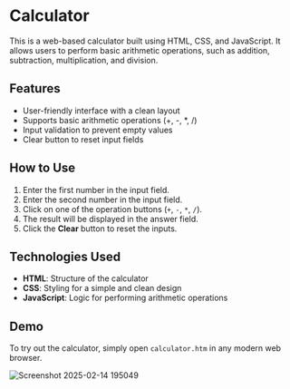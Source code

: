 # Calculator

This is a web-based calculator built using HTML, CSS, and JavaScript. It allows users to perform basic arithmetic operations, such as addition, subtraction, multiplication, and division.

## Features
- User-friendly interface with a clean layout
- Supports basic arithmetic operations (+, -, *, /)
- Input validation to prevent empty values
- Clear button to reset input fields

## How to Use
1. Enter the first number in the input field.
2. Enter the second number in the input field.
3. Click on one of the operation buttons (`+`, `-`, `*`, `/`).
4. The result will be displayed in the answer field.
5. Click the **Clear** button to reset the inputs.

## Technologies Used
- **HTML**: Structure of the calculator
- **CSS**: Styling for a simple and clean design
- **JavaScript**: Logic for performing arithmetic operations


## Demo
To try out the calculator, simply open `calculator.htm` in any modern web browser.

![Screenshot 2025-02-14 195049](https://github.com/user-attachments/assets/f0f57bd7-f6c5-44dc-bdcb-7adac5b82e89)

